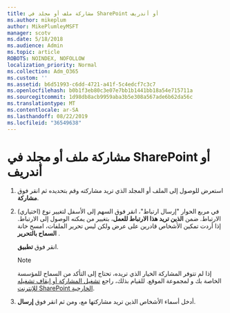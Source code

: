 ```yaml
---
title: مشاركة ملف أو مجلد في SharePoint أو أندريف
ms.author: mikeplum
author: MikePlumleyMSFT
manager: scotv
ms.date: 5/18/2018
ms.audience: Admin
ms.topic: article
ROBOTS: NOINDEX, NOFOLLOW
localization_priority: Normal
ms.collection: Adm_O365
ms.custom: ''
ms.assetid: b6d51993-c6dd-4721-a41f-5c4edcf7c3c7
ms.openlocfilehash: b0b1f3eb80c3e07e7bb1b1441bb18a54e715711a
ms.sourcegitcommit: 1d98db8acb9959aba3b5e308a567ade6b62da56c
ms.translationtype: MT
ms.contentlocale: ar-SA
ms.lasthandoff: 08/22/2019
ms.locfileid: "36549638"
---
```

# <a name="share-a-file-or-folder-in-onedrive-or-sharepoint"></a>مشاركة ملف أو مجلد في SharePoint أو أندريف

1. استعرض للوصول إلى الملف أو المجلد الذي تريد مشاركته وقم بتحديده ثم انقر فوق **مشاركة**.
    
2. (اختياري) في مربع الحوار "إرسال ارتباط"، انقر فوق السهم إلى الأسفل لتغيير نوع الارتباط. ضمن **الذين تريد هذا الارتباط للعمل**، بتغيير من يمكنه الوصول إلى الارتباط. إذا أردت تمكين الأشخاص قادرين على عرض ولكن ليس تحرير الملفات، امسح خانة **السماح بالتحرير** . 
    
    انقر فوق **تطبيق**.
    
    > [!NOTE]
    > إذا لم تتوفر المشاركة الخيار الذي تريده، تحتاج إلى التأكد من السماح للمؤسسة الخاصة بك و لمجموعة الموقع. للقيام بذلك، راجع [تشغيل المشاركة أو إيقاف تشغيله للإنترنت SharePoint الخارجية](https://go.microsoft.com/fwlink/?linkid=866426). 
  
3. أدخل أسماء الأشخاص الذين تريد مشاركتها مع، ومن ثم انقر فوق **إرسال**.
    


